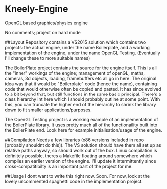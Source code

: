 # Kneely-Engine
OpenGL based graphics/physics engine

No comments; project on hard mode

##Layout
Repository contains a VS2015 solution which contains two projects: the actual engine, under the name Boilerplate, and a working implementation of the engine, under the name OpenGL Testing. (Eventually I'll change these to more suitable names)

The BoilerPlate project contains the source for the engine itself. This is all the "inner" workings of the engine; management of openGL, maths, cameras, 3d objects, loading, framebuffers etc all go in here. The original idea was that it would be "Boilerplate" code (hence the name), containing code that would otherwise often be copied and pasted. It has since evolved to a bit beyond that, but still functions in the same basic principal. There's a class hierarchy int here which I should probably outline at some point. With this, you can truncate the higher end of the hierarchy to shrink the library down to fit smaller applications/purposes.

The OpenGL Testing project is a working example of an implementation of the BoilerPlate library. It uses pretty much all of the functionaility built into the BoilerPlate end. Look here for example initialisation/usage of the engine.

##Compilation
Needs a few libraries (x86 versions included in repo [probably shouldnt do this]). The VS solution should have them all set up as relative paths anyway, so should work out of the box. Linux compilation is definitely possible, theres a Makefile floating around somewhere which compiles an earlier version of the engine. I'll update it intermittently since cross-compatitibilty is an important part of the project for me.

##Usage
I dont want to write this right now. Soon. For now, look at the lovely uncommented spaghetti code in the implementation project.




